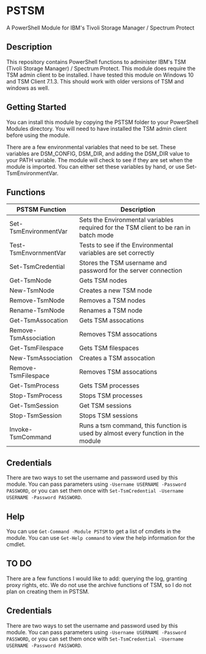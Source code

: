 # PSTSM
A PowerShell Module for IBM's Tivoli Storage Manager / Spectrum Protect

## Description
This repository contains PowerShell functions to administer IBM's TSM (Tivoli Storage Manager) / Spectrum Protect. This module does require the TSM admin client to be installed. I have tested this module on Windows 10 and TSM Client 7.1.3. This should work with older versions of TSM and windows as well.

## Getting Started
You can install this module by copying the PSTSM folder to your PowerShell Modules directory. You will need to have installed the TSM admin client before using the module. 

There are a few environmental variables that need to be set. These variables are DSM_CONFIG, DSM_DIR, and adding the DSM_DIR value to your PATH variable. The module will check to see if they are set when the module is imported. You can either set these variables by hand, or use Set-TsmEnvironmentVar.

## Functions

|  PSTSM Function  |  Description  |
| ------------- | ------------- |
| Set-TsmEnvironmentVar | Sets the Environmental variables required for the TSM client to be ran in batch mode |
| Test-TsmEnvornmentVar | Tests to see if the Environmental variables are set correctly |
| Set-TsmCredential | Stores the TSM username and password for the server connection |
| Get-TsmNode | Gets TSM nodes |
| New-TsmNode | Creates a new TSM node |
| Remove-TsmNode | Removes a TSM nodes |
| Rename-TsmNode | Renames a TSM node |
| Get-TsmAssocation | Gets TSM assocations |
| Remove-TsmAssociation | Removes TSM assocations |
| Get-TsmFilespace | Gets TSM filespaces |
| New-TsmAssociation | Creates a TSM assocation |
| Remove-TsmFilespace | Removes TSM assocations |
| Get-TsmProcess | Gets TSM processes |
| Stop-TsmProcess | Stops TSM processes |
| Get-TsmSession | Get TSM sessions |
| Stop-TsmSession | Stops TSM sessions |
| Invoke-TsmCommand | Runs a tsm command, this function is used by almost every function in the module |


## Credentials
There are two ways to set the username and password used by this module. You can pass parameters using `-Username USERNAME -Password PASSWORD`, or you can set them once with `Set-TsmCredential -Username USERNAME -Password PASSWORD`.


## Help
You can use `Get-Command -Module PSTSM` to get a list of cmdlets in the module.
You can use `Get-Help command` to view the help information for the cmdlet.

## TO DO
There are a few functions I would like to add: querying the log, granting proxy rights, etc. We do not use the archive functions of TSM, so I do not plan on creating them in PSTSM.

## Credentials
There are two ways to set the username and password used by this module. You can pass parameters using `-Username USERNAME -Password PASSWORD`, or you can set them once with `Set-TsmCredential -Username USERNAME -Password PASSWORD`.

